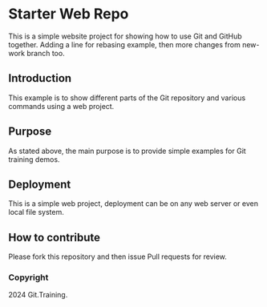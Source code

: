 # Starter Web Repo

This is a simple website project for showing how to use Git and GitHub together.
Adding a line for rebasing example, then more changes from new-work branch too.

## Introduction

This example is to show different parts of the Git repository and various commands using a web project.

## Purpose

As stated above, the main purpose is to provide simple examples for Git training demos.

## Deployment

This is a simple web project, deployment can be on any web server or even local file system.

## How to contribute

Please fork this repository and then issue Pull requests for review.

### Copyright

2024 Git.Training.